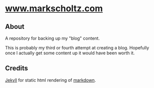 # www.markscholtz.com #

## About ##

A repository for backing up my "blog" content.

This is probably my third or fourth attempt at creating a blog. Hopefully once
I actually get some content up it would have been worth it.

## Credits ##

[Jekyll](www.github.com/mojombo/jekyll) for static html rendering of [markdown](www.daringfireball.net/projects/markdown).
